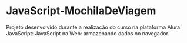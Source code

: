 # JavaScript-MochilaDeViagem
Projeto desenvolvido durante a realização do curso na plataforma Alura: JavaScript: JavaScript na Web: armazenando dados no navegador.
